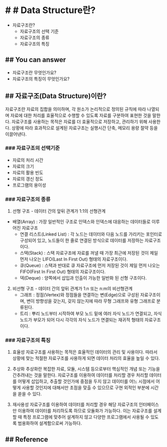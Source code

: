 # # # Data Structure란?

- 자료구조란?
    - 자료구조의 선택 기준
    - 자료구조의 종류
    - 자료구조의 특징 

## ## You can answer

- 자료구조란 무엇인가요?
- 자료구조의 특징이 무엇인가요?

## ## 자료구조(Data Structure)이란?

자료구조란 자료의 집합을 의미하며, 각 원소가 논리적으로 정의된 규칙에 따라 나열되며 자료에 대한 처리를 효율적으로 수행할 수 있도록 자료를 구분하여 표현한 것을 말한다.
자료구조를 사용하는 목적은 자료를 더 효율적으로 저장하고, 관리하기 위해 사용한다. 상황에 따라 효과적으로 설계된 자료구조는 실행시간 단축, 메모리 용량 절약 등을 이끌어낸다.

  
### ### 자료구조의 선택기준

- 자료의 처리 시간
- 자료의 크기
- 자료의 활용 빈도
- 자료의 갱신 정도
- 프로그램의 용이성


### ### 자료구조의 종류
1. 선형 구조 - 데이터 간의 앞뒤 관계가 1:1의 선형관계
- 배열(Array) : 가장 일반적인 구조로 인덱스와 인덱스에 대응하는 데이터들로 이루어진 자료구조
    - 연결 리스트(Linked List) : 각 노드는 데이터와 다음 노드를 가리키는 포인터로 구성되어 있고, 노드들이 한 줄로 연결된 방식으로 데이터를 저장하는 자료구조이다.
    - 스택(Stack) : 스택 자료구조에 자료를 꺼낼 때 가장 최근에 저장된 것이 제일 먼저 나오는 LIFO(Last In First Out) 형태의 자료구조이다.
    - 큐(Queue) : 스택과 반대로 큐 자료구조에 먼저 저장된 것이 제일 먼저 나오는 FIFO(First In First Out) 형태의 자료구조이다.
    - 덱(Deque) : 양쪽에서 삽입과 인출이 가능한 일반화 된 선형 구조이다.
    
2. 비선형 구조 - 데이터 간의 앞뒤 관계가 1:n 또는 n:m의 비선형관계
    - 그래프 : 정점(Vertex)와 정점들을 연결하는 변(Edge)으로 구성된 자료구조이며, 변이 방향성을 갖는지, 갖지 않는지에 따라 무형 그래프와 유형 그래프로 분류된다.
    - 트리 : 뿌리 노드부터 시작하여 부모 노드 밑에 여러 자식 노드가 연결되고, 자식 노드가 부모가 되어 다시 각각의 자식 노드가 연결되는 재귀적 형태의 자료구조이다.


### ### 자료구조의 특징

1. 효율성
    자료구조를 사용하는 목적은 효율적인 데이터의 관리 및 사용이다. 따라서 상황에 맞는 적절한 자료구조를 사용하게 되면 데이터 처리의 효율을 높일 수 있다.
    
2. 추상화
    추상화란 복잡한 자료, 모듈, 시스템 등으로부터 핵심적인 개념 또는 기능을 간추려내는 것을 말한다.
    자료구조를 이용하여 데이터를 처리할 경우 처리할 데이터를 어떻게 삽입하고, 추출할 것인가에 중점을 두지 않고
    데이터를 어느 시점에서 어떻게 사용할 것인지에 대해서만 초점을 맞출 수 있으므로 구현 외적인 부분에 시간을 쏟을 수 있다.
    
3. 재사용성
    자료구조를 이용하여 데이터를 처리할 경우 해당 자료구조의 인터페이스만 이용하여 데이터를 처리하도록 하므로 모듈화가 가능하다. 
    이는 자료구조를 설계할 때 특정 프로그램에 맞추어 설계하지 않고 다양한 프로그램에서 사용될 수 있도록 범용화하여 설계함으로써 가능하다.


## ## Reference


